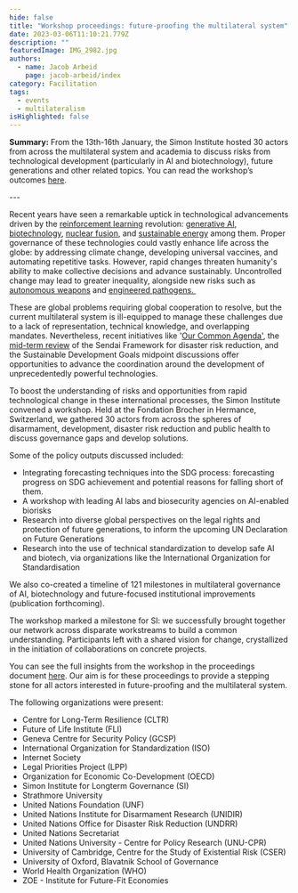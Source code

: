 ```yaml
---
hide: false
title: "Workshop proceedings: future-proofing the multilateral system"
date: 2023-03-06T11:10:21.779Z
description: ""
featuredImage: IMG_2982.jpg
authors:
  - name: Jacob Arbeid
    page: jacob-arbeid/index
category: Facilitation
tags:
  - events
  - multilateralism
isHighlighted: false
---
```

**Summary:** From the 13th-16th January, the Simon Institute hosted 30 actors from across the multilateral system and academia to discuss risks from technological development (particularly in AI and biotechnology), future generations and other related topics. You can read the workshop’s outcomes [here](https://drive.google.com/file/d/1T8DsNQJEFYLQB-OYc3A_ftvccPfxKAJB/view?usp=sharing).

\---

Recent years have seen a remarkable uptick in technological advancements driven by the [reinforcement learning](https://en.wikipedia.org/wiki/Reinforcement_learning) revolution: [generative AI](https://chat.openai.com), [biotechnology](https://www.sciencedirect.com/science/article/abs/pii/S1359644622004032), [nuclear fusion](https://meetings.aps.org/Meeting/DPP22/Session/JO05.6), and [sustainable energy](https://www.ifc.org/wps/wcm/connect/bd3a196d-a88f-45af-bbc6-e0b00790fba8/EMCompass_Note_81-05-web.pdf?MOD=AJPERES&CVID=n72pj5g) among them. Proper governance of these technologies could vastly enhance life across the globe: by addressing climate change, developing universal vaccines, and automating repetitive tasks. However, rapid changes threaten humanity's ability to make collective decisions and advance sustainably. Uncontrolled change may lead to greater inequality, alongside new risks such as [autonomous weapons](https://www.icrc.org/en/document/what-you-need-know-about-autonomous-weapons) and [engineered pathogens. ](https://www.gcsp.ch/publications/delay-detect-defend-preparing-future-which-thousands-can-release-new-pandemics)

These are global problems requiring global cooperation to resolve, but the current multilateral system is ill-equipped to manage these challenges due to a lack of representation, technical knowledge, and overlapping mandates. Nevertheless, recent initiatives like '[Our Common Agenda'](https://www.un.org/en/content/common-agenda-report/), the [mid-term review](https://sendaiframework-mtr.undrr.org) of the Sendai Framework for disaster risk reduction, and the Sustainable Development Goals midpoint discussions offer opportunities to advance the coordination around the development of unprecedentedly powerful technologies.

To boost the understanding of risks and opportunities from rapid technological change in these international processes, the Simon Institute convened a workshop. Held at the Fondation Brocher in Hermance, Switzerland, we gathered 30 actors from across the spheres of disarmament, development, disaster risk reduction and public health to discuss governance gaps and develop solutions. 

Some of the policy outputs discussed included: 

* Integrating forecasting techniques into the SDG process: forecasting progress on SDG achievement and potential reasons for falling short of them.
* A workshop with leading AI labs and biosecurity agencies on AI-enabled biorisks
* Research into diverse global perspectives on the legal rights and protection of future generations, to inform the upcoming UN Declaration on Future Generations
* Research into the use of technical standardization to develop safe AI and biotech, via organizations like the International Organization for Standardisation

We also co-created a timeline of 121 milestones in multilateral governance of AI, biotechnology and future-focused institutional improvements (publication forthcoming). 

The workshop marked a milestone for SI: we successfully brought together our network across disparate workstreams to build a common understanding. Participants left with a shared vision for change, crystallized in the initiation of collaborations on concrete projects. 

You can see the full insights from the workshop in the proceedings document [here](https://drive.google.com/file/d/1T8DsNQJEFYLQB-OYc3A_ftvccPfxKAJB/view?usp=sharing). Our aim is for these proceedings to provide a stepping stone for all actors interested in future-proofing and the multilateral system. 

The following organizations were present: 

* Centre for Long-Term Resilience (CLTR)
* Future of Life Institute (FLI)
* Geneva Centre for Security Policy (GCSP) 
* International Organization for Standardization (ISO)
* Internet Society
* Legal Priorities Project (LPP)
* Organization for Economic Co-Development (OECD) 
* Simon Institute for Longterm Governance (SI)
* Strathmore University 
* United Nations Foundation (UNF)
* United Nations Institute for Disarmament Research (UNIDIR)
* United Nations Office for Disaster Risk Reduction (UNDRR)
* United Nations Secretariat 
* United Nations University - Centre for Policy Research (UNU-CPR)
* University of Cambridge, Centre for the Study of Existential Risk (CSER)
* University of Oxford, Blavatnik School of Governance
* World Health Organization (WHO)
* ZOE - Institute for Future-Fit Economies
